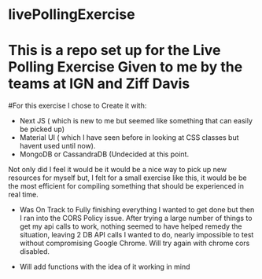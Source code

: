 # livePollingExercise
# This is a repo set up for the Live Polling Exercise Given to me by the teams at IGN and Ziff Davis

#For this exercise I chose to Create it with:
- Next JS ( which is new to me but seemed like something that can easily be picked up) 
- Material UI ( which I have seen before in looking at CSS classes but havent used until now). 
- MongoDB or CassandraDB (Undecided at this point.

Not only did I feel it would be it would be a nice way to pick up new resources for myself but, I felt for a small exercise like this, it would be be the most efficient for compiling something that should be experienced in real time.

- Was On Track to Fully finishing everything I wanted to get done but then I ran into the CORS Policy issue. After trying a large number of things to get my api calls to work, nothing seemed to have helped remedy the situation, leaving 2 DB API calls I wanted to do, nearly impossible to test without compromising Google Chrome. Will try again with chrome cors disabled.

- Will add functions with the idea of it working in mind

